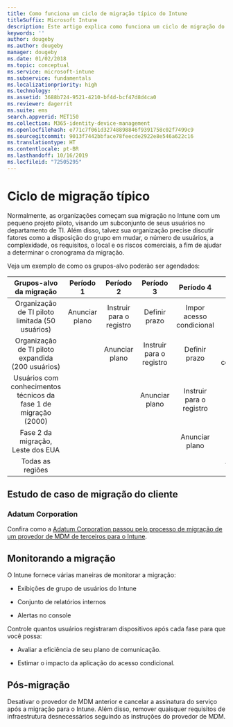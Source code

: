 ```yaml
---
title: Como funciona um ciclo de migração típico do Intune
titleSuffix: Microsoft Intune
description: Este artigo explica como funciona um ciclo de migração do Microsoft Intune e dá exemplos de como você pode lidar com os ciclos de migração.
keywords: ''
author: dougeby
ms.author: dougeby
manager: dougeby
ms.date: 01/02/2018
ms.topic: conceptual
ms.service: microsoft-intune
ms.subservice: fundamentals
ms.localizationpriority: high
ms.technology: ''
ms.assetid: 3688b724-9521-4210-bf4d-bcf47d8d4ca0
ms.reviewer: dagerrit
ms.suite: ems
search.appverid: MET150
ms.collection: M365-identity-device-management
ms.openlocfilehash: e771c7f061d32748898846f9391758c02f7499c9
ms.sourcegitcommit: 9013f7442bbface78feecde2922e8e546a622c16
ms.translationtype: HT
ms.contentlocale: pt-BR
ms.lasthandoff: 10/16/2019
ms.locfileid: "72505295"
---
```

# <a name="typical-migration-cycle"></a>Ciclo de migração típico

Normalmente, as organizações começam sua migração no Intune com um pequeno projeto piloto, visando um subconjunto de seus usuários no departamento de TI. Além disso, talvez sua organização precise discutir fatores como a disposição do grupo em mudar, o número de usuários, a complexidade, os requisitos, o local e os riscos comerciais, a fim de ajudar a determinar o cronograma da migração.

Veja um exemplo de como os grupos-alvo poderão ser agendados:

  | **Grupos-alvo da migração** | **Período 1** | **Período 2** | **Período 3** | **Período 4** | **...**
|:---:|:---:|:---:|:---:|:---:|:---:|
| Organização de TI piloto limitada (50 usuários) | Anunciar plano | Instruir para o registro | Definir prazo | Impor acesso condicional |  |                                                        
| Organização de TI piloto expandida (200 usuários) |  | Anunciar plano | Instruir para o registro | Definir prazo | Impor acesso condicional |
| Usuários com conhecimentos técnicos da fase 1 de migração (2000) |  |  | Anunciar plano | Instruir para o registro | Definir prazo |
| Fase 2 da migração, Leste dos EUA |  |  |  | Anunciar plano | Instruir para o registro |
| Todas as regiões |  |  |  |  | Anunciar plano |

## <a name="customer-migration-case-study"></a>Estudo de caso de migração do cliente

### <a name="adatum-corporation"></a>Adatum Corporation

Confira como a [Adatum Corporation passou pelo processo de migração de um provedor de MDM de terceiros para o Intune](https://gallery.technet.microsoft.com/Intune-migration-guide-893a95e3?redir=0).

## <a name="monitoring-migration"></a>Monitorando a migração

O Intune fornece várias maneiras de monitorar a migração:

* Exibições de grupo de usuários do Intune

* Conjunto de relatórios internos

* Alertas no console

Controle quantos usuários registraram dispositivos após cada fase para que você possa:

- Avaliar a eficiência de seu plano de comunicação.

- Estimar o impacto da aplicação do acesso condicional.


## <a name="post-migration"></a>Pós-migração

Desativar o provedor de MDM anterior e cancelar a assinatura do serviço após a migração para o Intune. Além disso, remover quaisquer requisitos de infraestrutura desnecessários seguindo as instruções do provedor de MDM.

